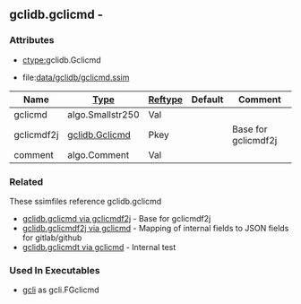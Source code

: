 ## gclidb.gclicmd -


### Attributes
<a href="#attributes"></a>
* [ctype:](/txt/ssimdb/dmmeta/ctype.md)gclidb.Gclicmd

* file:[data/gclidb/gclicmd.ssim](/data/gclidb/gclicmd.ssim)

|Name|[Type](/txt/ssimdb/dmmeta/ctype.md)|[Reftype](/txt/ssimdb/dmmeta/reftype.md)|Default|Comment|
|---|---|---|---|---|
|gclicmd|algo.Smallstr250|Val|
|gclicmdf2j|[gclidb.Gclicmd](/txt/ssimdb/gclidb/gclicmd.md)|Pkey||Base for gclicmdf2j|
|comment|algo.Comment|Val|

### Related
<a href="#related"></a>
These ssimfiles reference gclidb.gclicmd

* [gclidb.gclicmd via gclicmdf2j](/txt/ssimdb/gclidb/gclicmd.md) - Base for gclicmdf2j 
* [gclidb.gclicmdf2j via gclicmd](/txt/ssimdb/gclidb/gclicmdf2j.md) - Mapping of internal fields to JSON fields for gitlab/github 
* [gclidb.gclicmdt via gclicmd](/txt/ssimdb/gclidb/gclicmdt.md) - Internal test

### Used In Executables
<a href="#used-in-executables"></a>
* [gcli](/txt/exe/gcli/README.md) as gcli.FGclicmd


